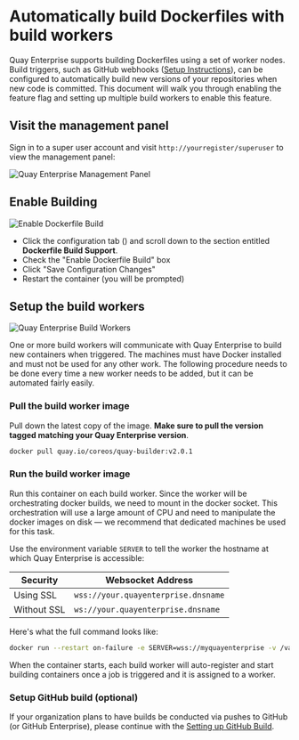 # Automatically build Dockerfiles with build workers

Quay Enterprise supports building Dockerfiles using a set of worker nodes. Build triggers, such as GitHub webhooks ([Setup Instructions](github-build.md)), can be configured to automatically build new versions of your repositories when new code is committed. This document will walk you through enabling the feature flag and setting up multiple build workers to enable this feature.

## Visit the management panel

Sign in to a super user account and visit `http://yourregister/superuser` to view the management panel:

<img src="img/superuser.png" class="img-center" alt="Quay Enterprise Management Panel"/>

## Enable Building

<img src="img/enable-build.png" class="img-center" alt="Enable Dockerfile Build"/>

- Click the configuration tab (<span class="fa fa-gear"></span>) and scroll down to the section entitled **Dockerfile Build Support**.
- Check the "Enable Dockerfile Build" box
- Click "Save Configuration Changes"
- Restart the container (you will be prompted)

## Setup the build workers

<img src="img/workers.png" class="img-center" alt="Quay Enterprise Build Workers"/>

One or more build workers will communicate with Quay Enterprise to build new containers when triggered. The machines must have Docker installed and must not be used for any other work. The following procedure needs to be done every time a new worker needs to be added, but it can be automated fairly easily.

### Pull the build worker image

Pull down the latest copy of the image. **Make sure to pull the version tagged matching your Quay Enterprise version**.

```sh
docker pull quay.io/coreos/quay-builder:v2.0.1
```

### Run the build worker image

Run this container on each build worker. Since the worker will be orchestrating docker builds, we need to mount in the docker socket. This orchestration will use a large amount of CPU and need to manipulate the docker images on disk &mdash; we recommend that dedicated machines be used for this task.

Use the environment variable `SERVER` to tell the worker the hostname at which Quay Enterprise is accessible:

| Security | Websocket Address |
|----------|-------------------|
| Using SSL | ```wss://your.quayenterprise.dnsname``` |
| Without SSL | ```ws://your.quayenterprise.dnsname``` |

Here's what the full command looks like:

```sh
docker run --restart on-failure -e SERVER=wss://myquayenterprise -v /var/run/docker.sock:/var/run/docker.sock quay.io/coreos/quay-builder:v2.0.1
```

When the container starts, each build worker will auto-register and start building containers once a job is triggered and it is assigned to a worker.

### Setup GitHub build (optional)

If your organization plans to have builds be conducted via pushes to GitHub (or GitHub Enterprise), please continue
with the [Setting up GitHub Build](github-build.md).
